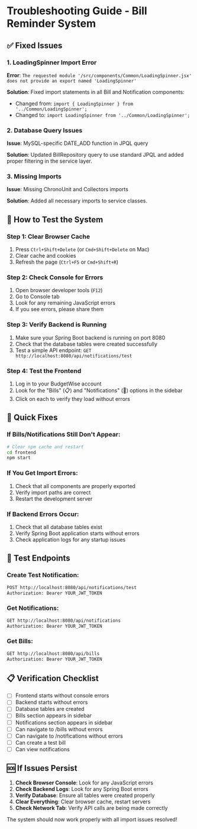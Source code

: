# Troubleshooting Guide - Bill Reminder System

## ✅ Fixed Issues

### 1. LoadingSpinner Import Error
**Error**: `The requested module '/src/components/Common/LoadingSpinner.jsx' does not provide an export named 'LoadingSpinner'`

**Solution**: Fixed import statements in all Bill and Notification components:
- Changed from: `import { LoadingSpinner } from '../Common/LoadingSpinner';`
- Changed to: `import LoadingSpinner from '../Common/LoadingSpinner';`

### 2. Database Query Issues
**Issue**: MySQL-specific DATE_ADD function in JPQL query

**Solution**: Updated BillRepository query to use standard JPQL and added proper filtering in the service layer.

### 3. Missing Imports
**Issue**: Missing ChronoUnit and Collectors imports

**Solution**: Added all necessary imports to service classes.

## 🚀 How to Test the System

### Step 1: Clear Browser Cache
1. Press `Ctrl+Shift+Delete` (or `Cmd+Shift+Delete` on Mac)
2. Clear cache and cookies
3. Refresh the page (`Ctrl+F5` or `Cmd+Shift+R`)

### Step 2: Check Console for Errors
1. Open browser developer tools (`F12`)
2. Go to Console tab
3. Look for any remaining JavaScript errors
4. If you see errors, please share them

### Step 3: Verify Backend is Running
1. Make sure your Spring Boot backend is running on port 8080
2. Check that the database tables were created successfully
3. Test a simple API endpoint: `GET http://localhost:8080/api/notifications/test`

### Step 4: Test the Frontend
1. Log in to your BudgetWise account
2. Look for the "Bills" (📋) and "Notifications" (🔔) options in the sidebar
3. Click on each to verify they load without errors

## 🔧 Quick Fixes

### If Bills/Notifications Still Don't Appear:
```bash
# Clear npm cache and restart
cd frontend
npm start
```

### If You Get Import Errors:
1. Check that all components are properly exported
2. Verify import paths are correct
3. Restart the development server

### If Backend Errors Occur:
1. Check that all database tables exist
2. Verify Spring Boot application starts without errors
3. Check application logs for any startup issues

## 🧪 Test Endpoints

### Create Test Notification:
```bash
POST http://localhost:8080/api/notifications/test
Authorization: Bearer YOUR_JWT_TOKEN
```

### Get Notifications:
```bash
GET http://localhost:8080/api/notifications
Authorization: Bearer YOUR_JWT_TOKEN
```

### Get Bills:
```bash
GET http://localhost:8080/api/bills
Authorization: Bearer YOUR_JWT_TOKEN
```

## 📋 Verification Checklist

- [ ] Frontend starts without console errors
- [ ] Backend starts without errors
- [ ] Database tables are created
- [ ] Bills section appears in sidebar
- [ ] Notifications section appears in sidebar
- [ ] Can navigate to /bills without errors
- [ ] Can navigate to /notifications without errors
- [ ] Can create a test bill
- [ ] Can view notifications

## 🆘 If Issues Persist

1. **Check Browser Console**: Look for any JavaScript errors
2. **Check Backend Logs**: Look for any Spring Boot errors
3. **Verify Database**: Ensure all tables were created properly
4. **Clear Everything**: Clear browser cache, restart servers
5. **Check Network Tab**: Verify API calls are being made correctly

The system should now work properly with all import issues resolved!